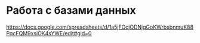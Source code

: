 # Работа с базами данных
https://docs.google.com/spreadsheets/d/1a5jFOcjODNjqGoKWrbsbnmuK88PqcFQM9xsiOK4sYWE/edit#gid=0
